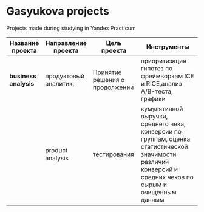 # Gasyukova projects
 Projects made during studying in Yandex Practicum
 
**Название проекта** | Направление проекта  | Цель проекта                   | Инструменты 
---------------------|--------------------- |--------------------------------|----------------------------------
**business analysis**|продуктовый аналитик, | Принятие решения о продолжении | приоритизация гипотез по фреймворкам ICE и RICE,анализ A/B-теста, графики  
                     |product analysis      |тестирования                    | кумулятивной выручки, среднего чека, конверсии по группам, оценка статистической значимости различий конверсий и средних чеков по сырым и очищенным данным
